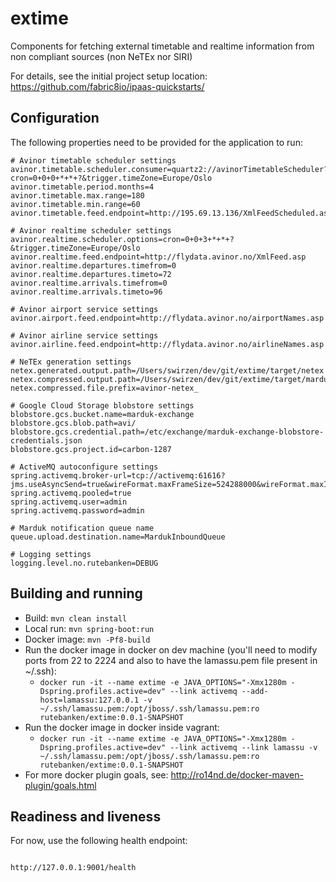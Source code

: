 # extime

Components for fetching external timetable and realtime information from non compliant sources (non NeTEx nor SIRI)

For details, see the
initial project setup location:
  https://github.com/fabric8io/ipaas-quickstarts/

## Configuration

The following properties need to be provided for the application to run:

```
# Avinor timetable scheduler settings
avinor.timetable.scheduler.consumer=quartz2://avinorTimetableScheduler?cron=0+0+0+*+*+?&trigger.timeZone=Europe/Oslo
avinor.timetable.period.months=4
avinor.timetable.max.range=180
avinor.timetable.min.range=60
avinor.timetable.feed.endpoint=http://195.69.13.136/XmlFeedScheduled.asp

# Avinor realtime scheduler settings
avinor.realtime.scheduler.options=cron=0+0+3+*+*+?&trigger.timeZone=Europe/Oslo
avinor.realtime.feed.endpoint=http://flydata.avinor.no/XmlFeed.asp
avinor.realtime.departures.timefrom=0
avinor.realtime.departures.timeto=72
avinor.realtime.arrivals.timefrom=0
avinor.realtime.arrivals.timeto=96

# Avinor airport service settings
avinor.airport.feed.endpoint=http://flydata.avinor.no/airportNames.asp

# Avinor airline service settings
avinor.airline.feed.endpoint=http://flydata.avinor.no/airlineNames.asp

# NeTEx generation settings
netex.generated.output.path=/Users/swirzen/dev/git/extime/target/netex
netex.compressed.output.path=/Users/swirzen/dev/git/extime/target/marduk
netex.compressed.file.prefix=avinor-netex_

# Google Cloud Storage blobstore settings
blobstore.gcs.bucket.name=marduk-exchange
blobstore.gcs.blob.path=avi/
blobstore.gcs.credential.path=/etc/exchange/marduk-exchange-blobstore-credentials.json
blobstore.gcs.project.id=carbon-1287

# ActiveMQ autoconfigure settings
spring.activemq.broker-url=tcp://activemq:61616?jms.useAsyncSend=true&wireFormat.maxFrameSize=524288000&wireFormat.maxInactivityDuration=120000
spring.activemq.pooled=true
spring.activemq.user=admin
spring.activemq.password=admin

# Marduk notification queue name
queue.upload.destination.name=MardukInboundQueue

# Logging settings
logging.level.no.rutebanken=DEBUG

```

## Building and running

* Build: `mvn clean install`
* Local run: `mvn spring-boot:run`
* Docker image: `mvn -Pf8-build`
* Run the docker image in docker on dev machine (you'll need to modify ports from 22 to 2224 and also to have the lamassu.pem file present in ~/.ssh):
     * `docker run -it --name extime -e JAVA_OPTIONS="-Xmx1280m -Dspring.profiles.active=dev" --link activemq --add-host=lamassu:127.0.0.1 -v ~/.ssh/lamassu.pem:/opt/jboss/.ssh/lamassu.pem:ro rutebanken/extime:0.0.1-SNAPSHOT`
* Run the docker image in docker inside vagrant:
     * `docker run -it --name extime -e JAVA_OPTIONS="-Xmx1280m -Dspring.profiles.active=dev" --link activemq --link lamassu -v ~/.ssh/lamassu.pem:/opt/jboss/.ssh/lamassu.pem:ro rutebanken/extime:0.0.1-SNAPSHOT`
* For more docker plugin goals, see: http://ro14nd.de/docker-maven-plugin/goals.html

## Readiness and liveness

For now, use the following health endpoint:

```

http://127.0.0.1:9001/health

```